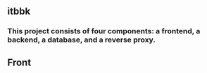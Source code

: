 ## itbbk
### This project consists of four components: a frontend, a backend, a database, and a reverse proxy.

## Front
